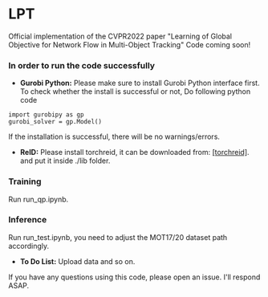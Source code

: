 # LPT
Official implementation of the CVPR2022 paper "Learning of Global Objective for Network Flow in Multi-Object Tracking"
Code coming soon!

### In order to run the code successfully
- **Gurobi Python:**
Please make sure to install Gurobi Python interface first. 
To check whether the install is successful or not, Do following python code

```shell script
import gurobipy as gp
gurobi_solver = gp.Model()
```

If the installation is successful, there will be no warnings/errors.

- **ReID:**
Please install torchreid, it can be downloaded from: [\[torchreid\]](https://github.com/KaiyangZhou/deep-person-reid). and put it inside ./lib folder.


### Training
Run run_qp.ipynb.

### Inference
Run run_test.ipynb, you need to adjust the MOT17/20 dataset path accordingly.

- **To Do List:**
Upload data and so on.

If you have any questions using this code, please open an issue. I'll respond ASAP.
